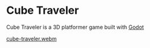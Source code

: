 # Cube Traveler
Cube Traveler is a 3D platformer game built with [Godot](https://godotengine.org/)

[cube-traveler.webm](https://github.com/struckchure/cube-traveler/assets/55154055/7587816f-4bdd-4533-9e1e-8022097da35b)
